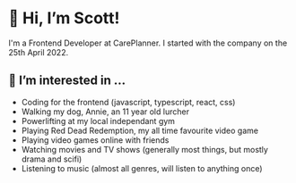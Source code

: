 # 👋 Hi, I’m Scott!

I'm a Frontend Developer at CarePlanner. I started with the company on the 25th April 2022.

## 👀 I’m interested in ...

- Coding for the frontend (javascript, typescript, react, css)
- Walking my dog, Annie, an 11 year old lurcher
- Powerlifting at my local independant gym
- Playing Red Dead Redemption, my all time favourite video game
- Playing video games online with friends
- Watching movies and TV shows (generally most things, but mostly drama and scifi)
- Listening to music (almost all genres, will listen to anything once)
